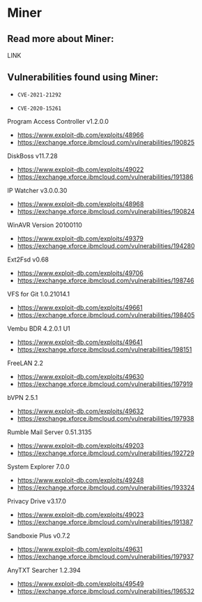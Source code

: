 # Miner

## Read more about Miner:
LINK

## Vulnerabilities found using Miner:

- `CVE-2021-21292`

- `CVE-2020-15261`

Program Access Controller v1.2.0.0 
- https://www.exploit-db.com/exploits/48966 
- https://exchange.xforce.ibmcloud.com/vulnerabilities/190825 

DiskBoss v11.7.28
- https://www.exploit-db.com/exploits/49022 
- https://exchange.xforce.ibmcloud.com/vulnerabilities/191386 

IP Watcher v3.0.0.30 
- https://www.exploit-db.com/exploits/48968 
- https://exchange.xforce.ibmcloud.com/vulnerabilities/190824

WinAVR Version 20100110
- https://www.exploit-db.com/exploits/49379 
- https://exchange.xforce.ibmcloud.com/vulnerabilities/194280 
 
Ext2Fsd v0.68
- https://www.exploit-db.com/exploits/49706 
- https://exchange.xforce.ibmcloud.com/vulnerabilities/198746 

VFS for Git 1.0.21014.1 
- https://www.exploit-db.com/exploits/49661 
- https://exchange.xforce.ibmcloud.com/vulnerabilities/198405 

Vembu BDR 4.2.0.1 U1 
- https://www.exploit-db.com/exploits/49641 
- https://exchange.xforce.ibmcloud.com/vulnerabilities/198151 

FreeLAN 2.2 
- https://www.exploit-db.com/exploits/49630
- https://exchange.xforce.ibmcloud.com/vulnerabilities/197919 

bVPN 2.5.1 
- https://www.exploit-db.com/exploits/49632 
- https://exchange.xforce.ibmcloud.com/vulnerabilities/197938 


Rumble Mail Server 0.51.3135 
- https://www.exploit-db.com/exploits/49203 
- https://exchange.xforce.ibmcloud.com/vulnerabilities/192729 

System Explorer 7.0.0
- https://www.exploit-db.com/exploits/49248 
- https://exchange.xforce.ibmcloud.com/vulnerabilities/193324 

Privacy Drive v3.17.0 
- https://www.exploit-db.com/exploits/49023 
- https://exchange.xforce.ibmcloud.com/vulnerabilities/191387 

Sandboxie Plus v0.7.2 
- https://www.exploit-db.com/exploits/49631 
- https://exchange.xforce.ibmcloud.com/vulnerabilities/197937 

AnyTXT Searcher 1.2.394 
- https://www.exploit-db.com/exploits/49549
- https://exchange.xforce.ibmcloud.com/vulnerabilities/196532

